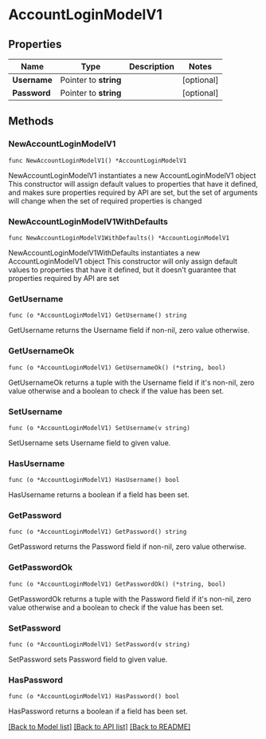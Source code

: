 # AccountLoginModelV1

## Properties

Name | Type | Description | Notes
------------ | ------------- | ------------- | -------------
**Username** | Pointer to **string** |  | [optional] 
**Password** | Pointer to **string** |  | [optional] 

## Methods

### NewAccountLoginModelV1

`func NewAccountLoginModelV1() *AccountLoginModelV1`

NewAccountLoginModelV1 instantiates a new AccountLoginModelV1 object
This constructor will assign default values to properties that have it defined,
and makes sure properties required by API are set, but the set of arguments
will change when the set of required properties is changed

### NewAccountLoginModelV1WithDefaults

`func NewAccountLoginModelV1WithDefaults() *AccountLoginModelV1`

NewAccountLoginModelV1WithDefaults instantiates a new AccountLoginModelV1 object
This constructor will only assign default values to properties that have it defined,
but it doesn't guarantee that properties required by API are set

### GetUsername

`func (o *AccountLoginModelV1) GetUsername() string`

GetUsername returns the Username field if non-nil, zero value otherwise.

### GetUsernameOk

`func (o *AccountLoginModelV1) GetUsernameOk() (*string, bool)`

GetUsernameOk returns a tuple with the Username field if it's non-nil, zero value otherwise
and a boolean to check if the value has been set.

### SetUsername

`func (o *AccountLoginModelV1) SetUsername(v string)`

SetUsername sets Username field to given value.

### HasUsername

`func (o *AccountLoginModelV1) HasUsername() bool`

HasUsername returns a boolean if a field has been set.

### GetPassword

`func (o *AccountLoginModelV1) GetPassword() string`

GetPassword returns the Password field if non-nil, zero value otherwise.

### GetPasswordOk

`func (o *AccountLoginModelV1) GetPasswordOk() (*string, bool)`

GetPasswordOk returns a tuple with the Password field if it's non-nil, zero value otherwise
and a boolean to check if the value has been set.

### SetPassword

`func (o *AccountLoginModelV1) SetPassword(v string)`

SetPassword sets Password field to given value.

### HasPassword

`func (o *AccountLoginModelV1) HasPassword() bool`

HasPassword returns a boolean if a field has been set.


[[Back to Model list]](../README.md#documentation-for-models) [[Back to API list]](../README.md#documentation-for-api-endpoints) [[Back to README]](../README.md)


